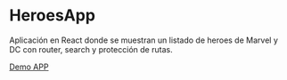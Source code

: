# HeroesApp

Aplicación en React donde se muestran un listado de heroes de Marvel y DC con router, search y protección de rutas.

[Demo APP](https://devgumidafe.github.io/heroesApp/)
